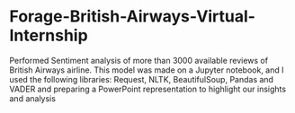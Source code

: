 # Forage-British-Airways-Virtual-Internship
Performed Sentiment analysis of more than 3000 available reviews of British Airways airline.
This model was made on a Jupyter notebook, and I used the following libraries: Request, NLTK,
BeautifulSoup, Pandas and VADER and preparing a PowerPoint representation to highlight our
insights and analysis
